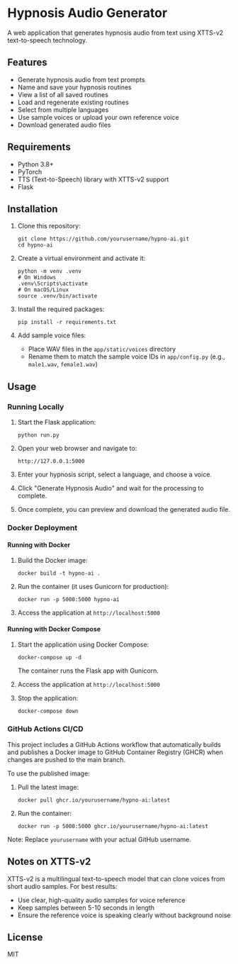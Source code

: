 # Hypnosis Audio Generator

A web application that generates hypnosis audio from text using XTTS-v2 text-to-speech technology.

## Features

- Generate hypnosis audio from text prompts
- Name and save your hypnosis routines
- View a list of all saved routines
- Load and regenerate existing routines
- Select from multiple languages
- Use sample voices or upload your own reference voice
- Download generated audio files

## Requirements

- Python 3.8+
- PyTorch
- TTS (Text-to-Speech) library with XTTS-v2 support
- Flask

## Installation

1. Clone this repository:
   ```
   git clone https://github.com/yourusername/hypno-ai.git
   cd hypno-ai
   ```

2. Create a virtual environment and activate it:
   ```
   python -m venv .venv
   # On Windows
   .venv\Scripts\activate
   # On macOS/Linux
   source .venv/bin/activate
   ```

3. Install the required packages:
   ```
   pip install -r requirements.txt
   ```

4. Add sample voice files:
   - Place WAV files in the `app/static/voices` directory
   - Rename them to match the sample voice IDs in `app/config.py` (e.g., `male1.wav`, `female1.wav`)

## Usage

### Running Locally

1. Start the Flask application:
   ```
   python run.py
   ```

2. Open your web browser and navigate to:
   ```
   http://127.0.0.1:5000
   ```

3. Enter your hypnosis script, select a language, and choose a voice.

4. Click "Generate Hypnosis Audio" and wait for the processing to complete.

5. Once complete, you can preview and download the generated audio file.

### Docker Deployment

#### Running with Docker

1. Build the Docker image:
   ```
   docker build -t hypno-ai .
   ```

2. Run the container (it uses Gunicorn for production):
   ```
   docker run -p 5000:5000 hypno-ai
   ```

3. Access the application at `http://localhost:5000`

#### Running with Docker Compose

1. Start the application using Docker Compose:
   ```
   docker-compose up -d
   ```

   The container runs the Flask app with Gunicorn.

2. Access the application at `http://localhost:5000`

3. Stop the application:
   ```
   docker-compose down
   ```

### GitHub Actions CI/CD

This project includes a GitHub Actions workflow that automatically builds and publishes a Docker image to GitHub Container Registry (GHCR) when changes are pushed to the main branch.

To use the published image:

1. Pull the latest image:
   ```
   docker pull ghcr.io/yourusername/hypno-ai:latest
   ```

2. Run the container:
   ```
   docker run -p 5000:5000 ghcr.io/yourusername/hypno-ai:latest
   ```

Note: Replace `yourusername` with your actual GitHub username.

## Notes on XTTS-v2

XTTS-v2 is a multilingual text-to-speech model that can clone voices from short audio samples. For best results:

- Use clear, high-quality audio samples for voice reference
- Keep samples between 5-10 seconds in length
- Ensure the reference voice is speaking clearly without background noise

## License

MIT
